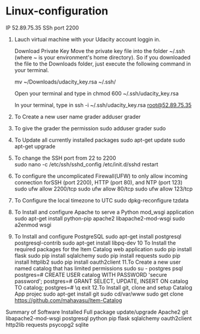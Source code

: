 # Linux-configuration
IP
 52.89.75.35
SSh port 
 2200

1. Lauch virtual machine with your Udacity account loggin in.

   Download Private Key Move the private key file into the folder ~/.ssh (where ~ is your environment's home directory). So if you downloaded the file to the Downloads folder, just execute the following command in your terminal.

    mv ~/Downloads/udacity_key.rsa ~/.ssh/

    Open your terminal and type in
    chmod 600 ~/.ssh/udacity_key.rsa

    In your terminal, type in
    ssh -i ~/.ssh/udacity_key.rsa root@52.89.75.35
2. To Create a new user name grader
    adduser grader
3. To give the grader the permission sudo
    adduser grader sudo
4. To Update all currently installed packages
    sudo apt-get update
    sudo apt-get upgrade
5. To change the SSH port from 22 to 2200   
  sudo nano -c /etc/ssh/sshd_config
  /etc/init.d/sshd restart
6. To configure the uncomplicated Firewall(UFW) to only allow incoming connection forSSH (port 2200), HTTP (port 80), and NTP (port 123)
   sudo ufw allow 2200/tcp
   sudo ufw allow 80/tcp
   sudo ufw allow 123/tcp
7. To Configure the local timezone to UTC
   sudo dpkg-reconfigure tzdata
8. To Install and configure Apache to serve a Python mod_wsgi application
   sudo apt-get install python-pip apache2 libapache2-mod-wsgi
   sudo a2enmod wsgi 
9. To Install and configure PostgreSQL
   sudo apt-get install postgresql postgresql-contrib
   sudo apt-get install libpq-dev
10 To Install the required packages for the Item Catalog web application
   sudo pip install flask
   sudo pip install sqlalchemy
   sudo pip install requests
   sudo pip install httplib2
   sudo pip install oauth2client
11.To Create a new user named catalog that has limited permissions 
   sudo su - postgres
   psql
   postgres=# CREATE USER catalog WITH PASSWORD 'secure password';
   postgres=# GRANT SELECT, UPDATE, INSERT ON catalog TO catalog;
   postgres=# \q
   exit
12.To Install git, clone and setup Catalog App projec
  sudo apt-get install git
  sudo cd/var/www
  sudo get clone https://github.com/mahavasu/Item-Catalog

Summary of Software Installed
	Full package update/upgrade
	Apache2
	git
	libapache2-mod-wsgi
	postgresql
	python
	pip
	flask
	sqlalchemy
	oauth2client
	http2lib
	requests
	psycopg2
	sqlite
